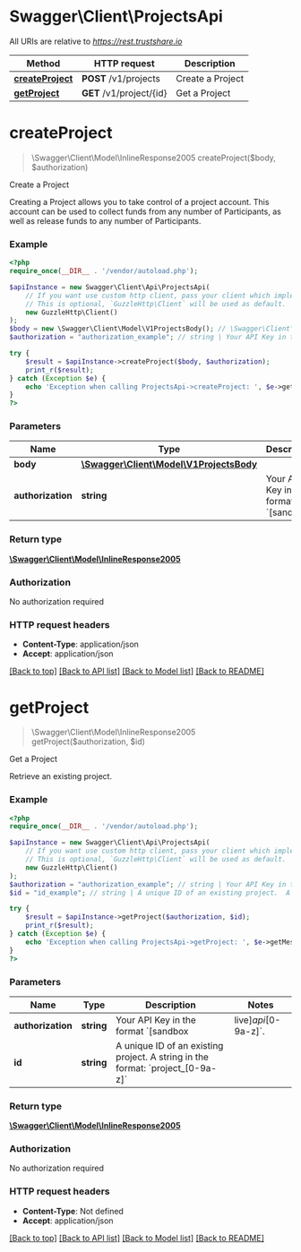 # Swagger\Client\ProjectsApi

All URIs are relative to *https://rest.trustshare.io*

Method | HTTP request | Description
------------- | ------------- | -------------
[**createProject**](ProjectsApi.md#createproject) | **POST** /v1/projects | Create a Project
[**getProject**](ProjectsApi.md#getproject) | **GET** /v1/project/{id} | Get a Project

# **createProject**
> \Swagger\Client\Model\InlineResponse2005 createProject($body, $authorization)

Create a Project

Creating a Project allows you to take control of a project account. This account can be used to collect funds from any number of Participants, as well as release funds to any number of Participants.

### Example
```php
<?php
require_once(__DIR__ . '/vendor/autoload.php');

$apiInstance = new Swagger\Client\Api\ProjectsApi(
    // If you want use custom http client, pass your client which implements `GuzzleHttp\ClientInterface`.
    // This is optional, `GuzzleHttp\Client` will be used as default.
    new GuzzleHttp\Client()
);
$body = new \Swagger\Client\Model\V1ProjectsBody(); // \Swagger\Client\Model\V1ProjectsBody | 
$authorization = "authorization_example"; // string | Your API Key in the format `[sandbox|live]_api_[0-9a-z]`.

try {
    $result = $apiInstance->createProject($body, $authorization);
    print_r($result);
} catch (Exception $e) {
    echo 'Exception when calling ProjectsApi->createProject: ', $e->getMessage(), PHP_EOL;
}
?>
```

### Parameters

Name | Type | Description  | Notes
------------- | ------------- | ------------- | -------------
 **body** | [**\Swagger\Client\Model\V1ProjectsBody**](../Model/V1ProjectsBody.md)|  |
 **authorization** | **string**| Your API Key in the format &#x60;[sandbox|live]_api_[0-9a-z]&#x60;. |

### Return type

[**\Swagger\Client\Model\InlineResponse2005**](../Model/InlineResponse2005.md)

### Authorization

No authorization required

### HTTP request headers

 - **Content-Type**: application/json
 - **Accept**: application/json

[[Back to top]](#) [[Back to API list]](../../README.md#documentation-for-api-endpoints) [[Back to Model list]](../../README.md#documentation-for-models) [[Back to README]](../../README.md)

# **getProject**
> \Swagger\Client\Model\InlineResponse2005 getProject($authorization, $id)

Get a Project

Retrieve an existing project.

### Example
```php
<?php
require_once(__DIR__ . '/vendor/autoload.php');

$apiInstance = new Swagger\Client\Api\ProjectsApi(
    // If you want use custom http client, pass your client which implements `GuzzleHttp\ClientInterface`.
    // This is optional, `GuzzleHttp\Client` will be used as default.
    new GuzzleHttp\Client()
);
$authorization = "authorization_example"; // string | Your API Key in the format `[sandbox|live]_api_[0-9a-z]`.
$id = "id_example"; // string | A unique ID of an existing project.  A string in the format: `project_[0-9a-z]`

try {
    $result = $apiInstance->getProject($authorization, $id);
    print_r($result);
} catch (Exception $e) {
    echo 'Exception when calling ProjectsApi->getProject: ', $e->getMessage(), PHP_EOL;
}
?>
```

### Parameters

Name | Type | Description  | Notes
------------- | ------------- | ------------- | -------------
 **authorization** | **string**| Your API Key in the format &#x60;[sandbox|live]_api_[0-9a-z]&#x60;. |
 **id** | **string**| A unique ID of an existing project.  A string in the format: &#x60;project_[0-9a-z]&#x60; |

### Return type

[**\Swagger\Client\Model\InlineResponse2005**](../Model/InlineResponse2005.md)

### Authorization

No authorization required

### HTTP request headers

 - **Content-Type**: Not defined
 - **Accept**: application/json

[[Back to top]](#) [[Back to API list]](../../README.md#documentation-for-api-endpoints) [[Back to Model list]](../../README.md#documentation-for-models) [[Back to README]](../../README.md)

